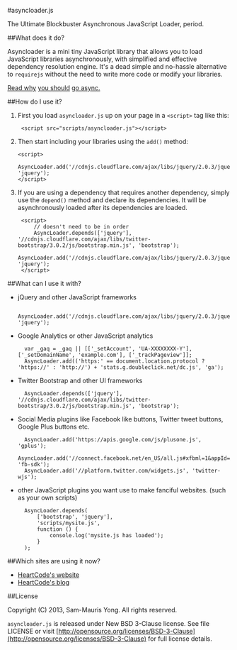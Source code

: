 #asyncloader.js

The Ultimate Blockbuster Asynchronous JavaScript Loader, period.

##What does it do?

Asyncloader is a mini tiny JavaScript library that allows you to load JavaScript libraries asynchronously, with simplified and effective dependency resolution engine. It's a dead simple and no-hassle alternative to `requirejs` without the need to write more code or modify your libraries.

[Read why](http://javascriptplayground.com/blog/2013/06/think-async/) [you should](http://www.mobl-lang.org/283/reducing-the-pain-synchronous-asynchronous-programming/) [go async.](http://blog.ometer.com/2011/07/24/callbacks-synchronous-and-asynchronous/)

##How do I use it?

1. First you load `asyncloader.js` up on your page in a `<script>` tag like this:

        <script src="scripts/asyncloader.js"></script>

2.  Then start including your libraries using the `add()` method:

        <script>
    		AsyncLoader.add('//cdnjs.cloudflare.com/ajax/libs/jquery/2.0.3/jquery.min.js', 'jquery');
        </script>

3. If you are using a dependency that requires another dependency, simply use the `depend()` method and declare its dependencies. It will be asynchronously loaded after its dependencies are loaded. 

		<script>
	 		// doesn't need to be in order
	        AsyncLoader.depends(['jquery'], '//cdnjs.cloudflare.com/ajax/libs/twitter-bootstrap/3.0.2/js/bootstrap.min.js', 'bootstrap');
	        AsyncLoader.add('//cdnjs.cloudflare.com/ajax/libs/jquery/2.0.3/jquery.min.js', 'jquery');
	    </script>

##What can I use it with?

- jQuery and other JavaScript frameworks

        AsyncLoader.add('//cdnjs.cloudflare.com/ajax/libs/jquery/2.0.3/jquery.min.js', 'jquery');

- Google Analytics or other JavaScript analytics

        var _gaq = _gaq || [['_setAccount', 'UA-XXXXXXXX-Y'], ['_setDomainName', 'example.com'], ['_trackPageview']];
        AsyncLoader.add(('https:' == document.location.protocol ? 'https://' : 'http://') + 'stats.g.doubleclick.net/dc.js', 'ga');

- Twitter Bootstrap and other UI frameworks

        AsyncLoader.depends(['jquery'], '//cdnjs.cloudflare.com/ajax/libs/twitter-bootstrap/3.0.2/js/bootstrap.min.js', 'bootstrap');

- Social Media plugins like Facebook like buttons, Twitter tweet buttons, Google Plus buttons etc.

        AsyncLoader.add('https://apis.google.com/js/plusone.js', 'gplus');
        AsyncLoader.add('//connect.facebook.net/en_US/all.js#xfbml=1&appId=XXXXXXXX', 'fb-sdk');
        AsyncLoader.add('//platform.twitter.com/widgets.js', 'twitter-wjs');

- other JavaScript plugins you want use to make fanciful websites. (such as your own scripts)

		AsyncLoader.depends(
			['bootstrap', 'jquery'],
			'scripts/mysite.js',
			function () {
				console.log('mysite.js has loaded');
			}
		);

##Which sites are using it now?

- [HeartCode's website](http://heartcode.sg)
- [HeartCode's blog](http://blog.heartcode.sg)

##License

Copyright (C) 2013, Sam-Mauris Yong. All rights reserved.

`asyncloader.js` is released under New BSD 3-Clause license. See file LICENSE or visit [http://opensource.org/licenses/BSD-3-Clause](http://opensource.org/licenses/BSD-3-Clause) for full license details.